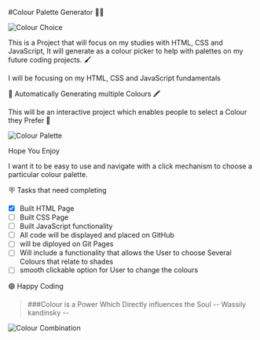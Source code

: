 #Colour Palette Generator :artist:

![Colour Choice](https://images.unsplash.com/photo-1600832331197-ad575931911b?ixlib=rb-1.2.1&ixid=MnwxMjA3fDB8MHxwaG90by1wYWdlfHx8fGVufDB8fHx8&auto=format&fit=crop&w=1470&q=80)

This is a Project that will focus on my studies with HTML, CSS and JavaScript, It will generate as a colour picker to help with palettes on my future coding projects. :paintbrush:

I will be focusing on my HTML, CSS and JavaScript fundamentals

:rainbow: Automatically Generating multiple Colours :crayon:

This will be an interactive project which enables people to select a Colour they Prefer :art:

![Colour Palette](https://images.unsplash.com/photo-1581079948988-537795b40f5f?ixlib=rb-1.2.1&ixid=MnwxMjA3fDB8MHxwaG90by1wYWdlfHx8fGVufDB8fHx8&auto=format&fit=crop&w=1366&q=80)

Hope You Enjoy

I want it to be easy to use and navigate with a click mechanism to choose a particular colour palette.

:placard: Tasks that need completing

- [x] Built HTML Page
- [ ] Built CSS Page
- [ ] Built JavaScript functionality
- [ ] All code will be displayed and placed on GitHub
- [ ] will be diployed on Git Pages
- [ ] Will include a functionality that allows the User to choose Several Colours that relate to shades
- [ ] smooth clickable option for User to change the colours

:purple_circle: Happy Coding

> ###Colour is a Power Which Directly influences the Soul -- Wassily kandinsky --

![Colour Combination](https://images.unsplash.com/photo-1614194076674-0598e6dd5703?ixlib=rb-1.2.1&ixid=MnwxMjA3fDB8MHxwaG90by1wYWdlfHx8fGVufDB8fHx8&auto=format&fit=crop&w=1371&q=80)




